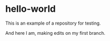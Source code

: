 # hello-world
This is an example of a repository for testing.

And here I am, making edits on my first branch.
